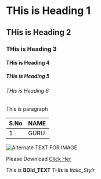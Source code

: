 # THis is Heading 1
## THis is Heading 2
### THis is Heading 3
#### THis is Heading 4
##### THis is Heading 5
###### THis is Heading 6

This is paragraph 

S.No | NAME 
-----| ----
1 | GURU

![Alternate TEXT FOR IMAGE](https://pngimg.com/uploads/github/github_PNG20.png)

Please Download [Click Her ](https://pngimg.com/uploads/github/github_PNG20.png)

This is **BOld_TEXT** 
THis is *Italic_Stylr*
